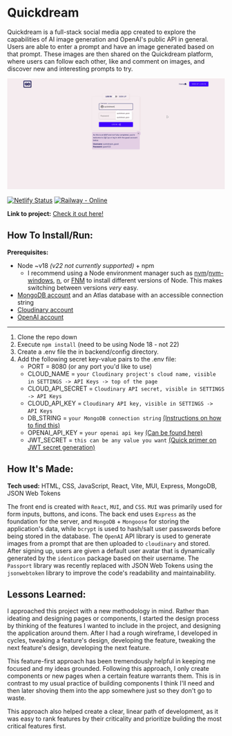 
# Quickdream
Quickdream is a full-stack social media app created to explore the capabilities of AI image generation and OpenAI's public API in general. Users are able to enter a prompt and have an image generated based on that prompt. These images are then shared on the Quickdream platform, where users can follow each other, like and comment on images, and discover new and interesting prompts to try. 

<p align="center">
<img src="quickdream-demo.gif" alt="Demo of the Quickdream site">
</p>

[![Netlify Status](https://api.netlify.com/api/v1/badges/b3d0599e-49d2-4be3-a0f7-158f16bd0110/deploy-status)](https://app.netlify.com/sites/quickdream/deploys) [![Railway - Online](https://img.shields.io/static/v1?label=Railway&message=Online&color=bef9c6&logo=Railway)](https://quickdream-production.up.railway.app/)


**Link to project:** [Check it out here!](https://quickdream.netlify.app/)

## How To Install/Run:
  **Prerequisites:**
  - Node ~v18 *(v22 not currently supported)* + npm 
    - I recommend using a Node environment manager such as [nvm](https://github.com/nvm-sh/nvm)/[nvm-windows](https://github.com/coreybutler/nvm-windows), [n](https://github.com/tj/n), or [FNM](https://github.com/Schniz/fnm) to install different versions of Node. This makes switching between versions *very* easy.
  - [MongoDB account](https://www.mongodb.com/) and an Atlas database with an accessible connection string
  - [Cloudinary account](https://www.cloudinary.com)
  - [OpenAI account](https://platform.openai.com/docs/overview)
---

  1. Clone the repo down
  2. Execute `npm install` (need to be using Node 18 - not 22)
  3. Create a .env file the in backend/config directory.
  4. Add the following secret key-value pairs to the .env file:
     - PORT = 8080 (or any port you'd like to use)
     - CLOUD_NAME = `your Cloudinary project's cloud name, visible in SETTINGS -> API Keys -> top of the page`
     - CLOUD_API_SECRET = `Cloudinary API secret, visible in SETTINGS -> API Keys`
     - CLOUD_API_KEY = `Cloudinary API key, visible in SETTINGS -> API Keys`
     - DB_STRING = `your MongoDB connection string` [(Instructions on how to find this)](https://www.mongodb.com/resources/products/fundamentals/mongodb-connection-string)
     - OPENAI_API_KEY = `your openai api key` [(Can be found here)](https://platform.openai.com/settings/organization/api-keys)
     - JWT_SECRET = `this can be any value you want` [(Quick primer on JWT secret generation)](https://stackoverflow.com/questions/31309759/what-is-secret-key-for-jwt-based-authentication-and-how-to-generate-it)

## How It's Made:

**Tech used:** HTML, CSS, JavaScript, React, Vite, MUI, Express, MongoDB, JSON Web Tokens


The front end is created with `React`, `MUI`, and `CSS`. `MUI` was primarily used for form inputs, buttons, and icons.
The back end uses `Express` as the foundation for the server, and `MongoDB` + `Mongoose` for storing the application's data, while
`bcrypt` is used to hash/salt user passwords before being stored in the database. The `OpenAI` API library is used to generate images from a prompt that are then uploaded to `cloudinary` and stored.
After signing up, users are given a default user avatar that is dynamically generated by the `identicon` package based on their username.
The `Passport` library was recently replaced with JSON Web Tokens using the `jsonwebtoken` library to improve the code's readability and maintainability.
## Lessons Learned:
I approached this project with a new methodology in mind. Rather than ideating and designing pages or components, I started the design process by thinking of the features I wanted to include in the project, and designing the application around them. After I had a rough wireframe, I developed in cycles, tweaking a feature's design, developing the feature, tweaking the next feature's design, developing the next feature. 

This feature-first approach has been tremendously helpful in keeping me focused and my ideas grounded. Following this approach, I only create components or new pages when a certain feature warrants them. This is in contrast to my usual practice of building components I think I'll need and then later shoving them into the app somewhere just so they don't go to waste.

This approach also helped create a clear, linear path of development, as it was easy to rank features by their criticality and prioritize building the most critical features first.
